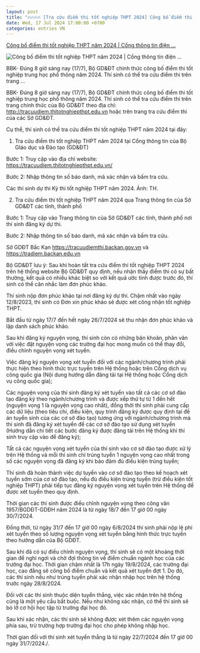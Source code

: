 ```yaml
---
layout: post
title: "🔥🔥🔥🔥 [Tra cứu điểm thi tốt nghiệp THPT 2024] Công bố điểm thi tốt nghiệp THPT năm 2024 | Cổng thông tin điện ..."
date: Wed, 17 Jul 2024 17:00:00 +0700
categories: entries VN
---
```

[Công bố điểm thi tốt nghiệp THPT năm 2024 | Cổng thông tin điện ...](https://backancity.gov.vn/cong-bo-diem-thi-tot-nghiep-thpt-nam-2024/)

![Công bố điểm thi tốt nghiệp THPT năm 2024 | Cổng thông tin điện ...](https://backancity.gov.vn/wp-content/uploads/2019/12/cropped-logo-32x32.png)

BBK- Đúng 8 giờ sáng nay (17/7), Bộ GD&ĐT chính thức công bố điểm thi tốt nghiệp trung học phổ thông năm 2024. Thí sinh có thể tra cứu điểm thi trên trang ...

BBK- Đúng 8 giờ sáng nay (17/7), Bộ GD&ĐT chính thức công bố điểm thi tốt nghiệp trung học phổ thông năm 2024. Thí sinh có thể tra cứu điểm thi trên trang chính thức của Bộ GD&ĐT theo địa chỉ: http://tracuudiem.thitotnghiepthpt.edu.vn hoặc trên trang tra cứu điểm thi của các Sở GD&ĐT.

Cụ thể, thí sinh có thể tra cứu điểm thi tốt nghiệp THPT năm 2024 tại đây:

1. Tra cứu điểm thi tốt nghiệp THPT năm 2024 tại Cổng thông tin của Bộ GIáo dục và Đào tạo (GD&ĐT)

Bước 1: Truy cập vào địa chỉ website: https://tracuudiem.thitotnghiepthpt.edu.vn/

Bước 2: Nhập thông tin số báo danh, mã xác nhận và bấm tra cứu.

Các thí sinh dự thi Kỳ thi tốt nghiệp THPT năm 2024. Ảnh: TH.

2. Tra cứu điểm thi tốt nghiệp THPT năm 2024 qua Trang thông tin của Sở GD&ĐT các tỉnh, thành phố

Bước 1: Truy cập vào Trang thông tin của Sở GD&ĐT các tỉnh, thành phố nơi thí sinh đăng ký dự thi.

Bước 2: Nhập thông tin số báo danh, mã xác nhận và bấm tra cứu.

Sở GDĐT Bắc Kạn https://tracuudiemthi.backan.gov.vn và https://tradiem.backan.edu.vn

Bộ GD&ĐT lưu ý: Sau khi hoàn tất tra cứu điểm thi tốt nghiệp THPT 2024 trên hệ thống website Bộ GD&ĐT quy định, nếu nhận thấy điểm thi có sự bất thường, kết quả có nhiều khác biệt so với kết quả ước tính được trước đó, thí sinh có thể cân nhắc làm đơn phúc khảo.

Thí sinh nộp đơn phúc khảo tại nơi đăng ký dự thi. Chậm nhất vào ngày 12/8/2023, thí sinh có Đơn xin phúc khảo sẽ được xét công nhận tốt nghiệp THPT.

Bắt đầu từ ngày 17/7 đến hết ngày 26/7/2024 sẽ thu nhận đơn phúc khảo và lập danh sách phúc khảo.

Sau khi đăng ký nguyện vọng, thí sinh còn có những băn khoăn, phân vân với việc đặt nguyện vọng các trường đại học mong muốn có thể thay đổi, điều chỉnh nguyện vọng xét tuyển.

Việc đăng ký nguyện vọng xét tuyển đối với các ngành/chương trình phải thực hiện theo hình thức trực tuyến trên Hệ thống hoặc trên Cổng dịch vụ công quốc gia (Nội dung hướng dẫn đăng tải tại Hệ thống hoặc Cổng dịch vụ công quốc gia);

Các nguyện vọng của thí sinh đăng ký xét tuyển vào tất cả các cơ sở đào tạo đăng ký theo ngành/chương trình và được xếp thứ tự từ 1 đến hết (nguyện vọng 1 là nguyện vọng cao nhất), đồng thời thí sinh phải cung cấp các dữ liệu (theo tiêu chí, điều kiện, quy trình đăng ký được quy định tại đề án tuyển sinh của các cơ sở đào tạo) tương ứng với ngành/chương trình mà thí sinh đã đăng ký xét tuyển để các cơ sở đào tạo sử dụng xét tuyển (Hướng dẫn chi tiết các bước đăng ký được đăng tải trên Hệ thống khi thí sinh truy cập vào để đăng ký);

Tất cả các nguyện vọng xét tuyển của thí sinh vào cơ sở đào tạo được xử lý trên Hệ thống và mỗi thí sinh chỉ trúng tuyển 1 nguyện vọng cao nhất trong số các nguyện vọng đã đăng ký khi bảo đảm đủ điều kiện trúng tuyển;

Thí sinh đã hoàn thành việc dự tuyển vào cơ sở đào tạo theo kế hoạch xét tuyển sớm của cơ sở đào tạo, nếu đủ điều kiện trúng tuyển (trừ điều kiện tốt nghiệp THPT) phải tiếp tục đăng ký nguyện vọng xét tuyển trên Hệ thống để được xét tuyển theo quy định.

Thời gian các thí sinh được điều chỉnh nguyện vọng theo công văn 1957/BGDĐT-GDĐH năm 2024 là từ ngày 18/7 đến 17 giờ 00 ngày 30/7/2024.

Đồng thời, từ ngày 31/7 đến 17 giờ 00 ngày 6/8/2024 thí sinh phải nộp lệ phí xét tuyển theo số lượng nguyện vọng xét tuyển bằng hình thức trực tuyến theo hướng dẫn của Bộ GDĐT.

Sau khi đã có sự điều chỉnh nguyện vọng, thí sinh sẽ có một khoảng thời gian để nghỉ ngơi và chờ đợi thông tin về điểm chuẩn ngành học của các trường đại học. Thời gian chậm nhất là 17h ngày 19/8/2024, các trường đại học, cao đẳng sẽ công bố điểm chuẩn và kết quả xét tuyển đợt 1. Do đó, các thí sinh nếu như trúng tuyển phải xác nhận nhập học trên hệ thống trước ngày 28/8/2024.

Đối với các thí sinh thuộc diện tuyển thẳng, việc xác nhận trên hệ thống cũng là một yêu cầu bắt buộc. Nếu như không xác nhận, có thể thí sinh sẽ bỏ lỡ cơ hội học tập từ trường đại học đó.

Sau khi xác nhận, các thí sinh sẽ không được xét thêm các nguyện vọng phía sau, trừ trường hợp trường đại học cho phép không nhập học.

Thời gian đối với thí sinh xét tuyển thẳng là từ ngày 22/7/2024 đến 17 giờ 00 ngày 31/7/2024./.

